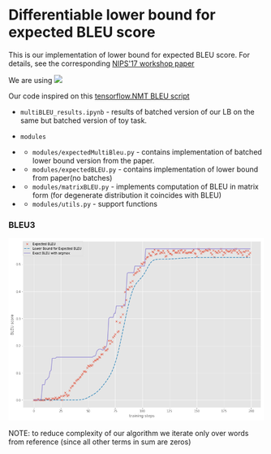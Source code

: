 # Differentiable lower bound for expected BLEU score

This is our implementation of lower bound for expected BLEU score. For details, see the corresponding [NIPS'17 workshop paper](https://arxiv.org/abs/1712.04708)

We are using <img src="https://raw.githubusercontent.com/pytorch/pytorch/master/docs/source/_static/img/pytorch-logo-dark.png" width="100">

Our code inspired on this [tensorflow.NMT BLEU script](https://github.com/tensorflow/nmt/blob/master/nmt/scripts/bleu.py)

* ``` multiBLEU_results.ipynb ``` - results of batched version of our LB on the same but batched version of toy task.
* ```modules```
* * ```modules/expectedMultiBleu.py``` - contains implementation of batched lower bound version from the paper.
* * ``` modules/expectedBLEU.py ``` - contains implementation of lower bound from paper(no batches)

* * ``` modules/matrixBLEU.py ``` - implements computation of BLEU in matrix form (for degenerate distribution it coincides with  BLEU)
* * ``` modules/utils.py ``` - support functions
### BLEU3
<img src="https://raw.githubusercontent.com/deepmipt/expected_bleu/master/images/BLEU4.png" width="720">

NOTE: to reduce complexity of our algorithm we iterate only over words from reference (since all other terms in sum are zeros)
